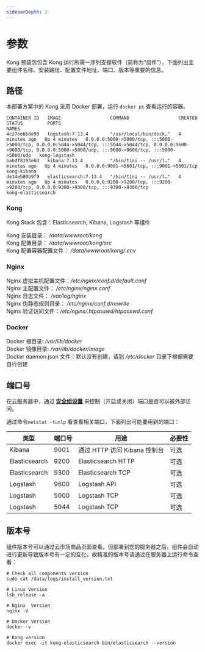 ```yaml
---
sidebarDepth: 3
---
```


# 参数

Kong 预装包包含 Kong 运行所需一序列支撑软件（简称为“组件”），下面列出主要组件名称、安装路径、配置文件地址、端口、版本等重要的信息。

## 路径

本部署方案中的 Kong 采用 Docker 部署，运行 `docker ps` 查看运行的容器。

```
CONTAINER ID   IMAGE                  COMMAND                  CREATED         STATUS         PORTS                                                                                                                                                                        NAMES
4c27ee6b8e98   logstash:7.13.4        "/usr/local/bin/dock…"   4 minutes ago   Up 4 minutes   0.0.0.0:5000->5000/tcp, :::5000->5000/tcp, 0.0.0.0:5044->5044/tcp, :::5044->5044/tcp, 0.0.0.0:9600->9600/tcp, 0.0.0.0:5000->5000/udp, :::9600->9600/tcp, :::5000->5000/udp   kong-logstash
babdf8193e8d   kibana:7.13.4          "/bin/tini -- /usr/l…"   4 minutes ago   Up 4 minutes   0.0.0.0:9001->5601/tcp, :::9001->5601/tcp                                                                                                                                    kong-kibana
de14eb80b9f9   elasticsearch:7.13.4   "/bin/tini -- /usr/l…"   4 minutes ago   Up 4 minutes   0.0.0.0:9200->9200/tcp, :::9200->9200/tcp, 0.0.0.0:9300->9300/tcp, :::9300->9300/tcp                                                                                         kong-elasticsearch
```

### Kong

Kong Stack 包含：Elasticsearch, Kibana, Logstash 等组件

Kong 安装目录： */data/wwwroot/kong*  
Kong 配置目录： */data/wwwroot/kong/src*  
Kong 配置容器配置文件： */data/wwwroot/kong/.env*

### Nginx

Nginx 虚拟主机配置文件：_/etc/nginx/conf.d/default.conf_  
Nginx 主配置文件： _/etc/nginx/nginx.conf_  
Nginx 日志文件： _/var/log/nginx_  
Nginx 伪静态规则目录： _/etc/nginx/conf.d/rewrite_  
Nginx 验证访问文件：_/etc/nginx/.htpasswd/htpasswd.conf_

### Docker

Docker 根目录: */var/lib/docker*  
Docker 镜像目录: */var/lib/docker/image*  
Docker daemon.json 文件：默认没有创建，请到 _/etc/docker_ 目录下根据需要自行创建

## 端口号

在云服务器中，通过 **[安全组设置](https://support.websoft9.com/docs/faq/zh/tech-instance.html)** 来控制（开启或关闭）端口是否可以被外部访问。

通过命令`netstat -tunlp` 看查看相关端口，下面列出可能要用到的端口：

| 类型          | 端口号 | 用途                         | 必要性 |
| ------------- | ------ | ---------------------------- | ------ |
| Kibana        | 9001   | 通过 HTTP 访问 Kibana 控制台 | 可选   |
| Elasticsearch | 9200   | Elasticsearch HTTP           | 可选   |
| Elasticsearch | 9300   | Elasticsearch TCP            | 可选   |
| Logstash      | 9600   | Logstash API                 | 可选   |
| Logstash      | 5000   | Logstash TCP                 | 可选   |
| Logstash      | 5044   | Logstash TCP                 | 可选   |

## 版本号

组件版本号可以通过云市场商品页面查看。但部署到您的服务器之后，组件会自动进行更新导致版本号有一定的变化，故精准的版本号请通过在服务器上运行命令查看：

```shell
# Check all components version
sudo cat /data/logs/install_version.txt

# Linux Version
lsb_release -a

# Nginx  Version
nginx -V

# Docker Version
docker -v

# Kong version
docker exec -it kong-elasticsearch bin/elasticsearch --version
```
